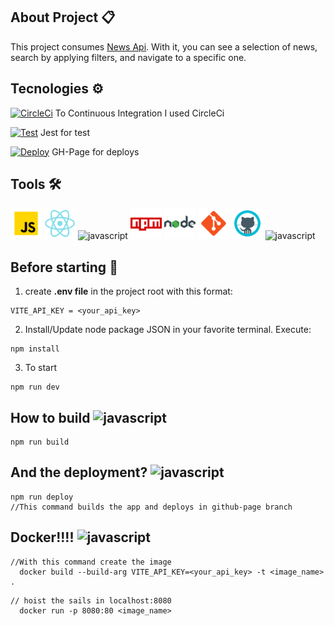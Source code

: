 <h2 align="center" News Project <br/> </h2> 

## About Project :clipboard:

This project consumes [News Api]([http://www.boredapi.com/](https://newsapi.org/)). With it, you can see a selection of news, search by applying filters, and navigate to a specific one.




## Tecnologies ⚙️


[![CircleCi](https://skillicons.dev/icons?i=codepen&perline=3)](https://app.circleci.com/pipelines/github/mamerida/news_project) To Continuous Integration I used CircleCi 


 [![Test](https://skillicons.dev/icons?i=jest&perline=3)](https://skillicons.dev) Jest for test

[![Deploy](https://skillicons.dev/icons?i=githubactions&perline=3)](https://mamerida.github.io/news_project/) GH-Page for deploys


## Tools 🛠️
<p align="left">
<img style="margin: auto;" src="https://raw.githubusercontent.com/sachinverma53121/sachinverma53121/master/icons/js.png" alt=javascript width="50" height="50"/>
<img style="margin: auto;" src="https://raw.githubusercontent.com/sachinverma53121/sachinverma53121/master/icons/react.png" alt=javascript width="50" height="50"/>
<img style="margin: auto;" src="https://skillicons.dev/icons?i=vite&perline=3" alt=javascript width="50" height="50"/>
<img style="margin: auto;" src="https://raw.githubusercontent.com/sachinverma53121/sachinverma53121/master/icons/npm.png" alt=npm width="50" height="50"/>
<img style="margin: auto;" src="https://raw.githubusercontent.com/sachinverma53121/sachinverma53121/master/icons/node.png" alt=nodejs width="50" height="50"/>
<img style="margin: auto;" src="https://raw.githubusercontent.com/sachinverma53121/sachinverma53121/master/icons/git.png" alt=git width="50" height="50"/>
<img style="margin: auto;" src="https://raw.githubusercontent.com/sachinverma53121/sachinverma53121/master/icons/github.png" alt=github width="50" height="50"/>
<img style="margin: auto;" src="https://skillicons.dev/icons?i=docker&perline=3" alt=javascript width="50" height="50"/>

## Before starting :game_die:

1) create **.env file** in the project root with this format:
```
VITE_API_KEY = <your_api_key>
```
2) Install/Update node package JSON in your favorite terminal. Execute:
```
npm install
```
3) To start
```
npm run dev
```

## How to build  <img style="margin: auto;" src="https://skillicons.dev/icons?i=nodejs&perline=3" alt=javascript width="50" height="50"/>

```
npm run build
```

## And the deployment?  <img style="margin: auto;" src="https://skillicons.dev/icons?i=github&perline=3" alt=javascript width="50" height="50"/>

```
npm run deploy
//This command builds the app and deploys in github-page branch
```


## Docker!!!! <img style="margin: auto;" src="https://skillicons.dev/icons?i=docker&perline=3" alt=javascript width="50" height="50"/>

```
//With this command create the image 
  docker build --build-arg VITE_API_KEY=<your_api_key> -t <image_name> .
```

```
// hoist the sails in localhost:8080
  docker run -p 8080:80 <image_name>
```
